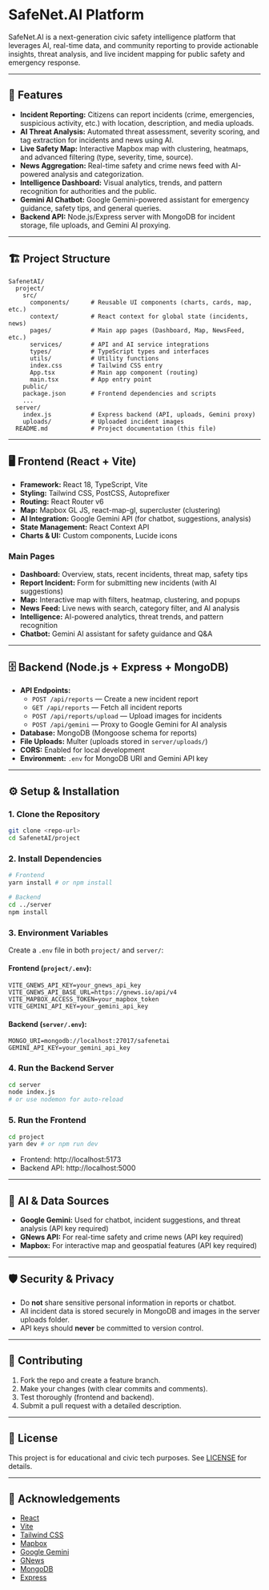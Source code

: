 # SafeNet.AI Platform

SafeNet.AI is a next-generation civic safety intelligence platform that leverages AI, real-time data, and community reporting to provide actionable insights, threat analysis, and live incident mapping for public safety and emergency response.

---

## 🚀 Features

- **Incident Reporting:** Citizens can report incidents (crime, emergencies, suspicious activity, etc.) with location, description, and media uploads.
- **AI Threat Analysis:** Automated threat assessment, severity scoring, and tag extraction for incidents and news using AI.
- **Live Safety Map:** Interactive Mapbox map with clustering, heatmaps, and advanced filtering (type, severity, time, source).
- **News Aggregation:** Real-time safety and crime news feed with AI-powered analysis and categorization.
- **Intelligence Dashboard:** Visual analytics, trends, and pattern recognition for authorities and the public.
- **Gemini AI Chatbot:** Google Gemini-powered assistant for emergency guidance, safety tips, and general queries.
- **Backend API:** Node.js/Express server with MongoDB for incident storage, file uploads, and Gemini AI proxying.

---

## 🏗️ Project Structure

```
SafenetAI/
  project/
    src/
      components/      # Reusable UI components (charts, cards, map, etc.)
      context/         # React context for global state (incidents, news)
      pages/           # Main app pages (Dashboard, Map, NewsFeed, etc.)
      services/        # API and AI service integrations
      types/           # TypeScript types and interfaces
      utils/           # Utility functions
      index.css        # Tailwind CSS entry
      App.tsx          # Main app component (routing)
      main.tsx         # App entry point
    public/
    package.json       # Frontend dependencies and scripts
    ...
  server/
    index.js           # Express backend (API, uploads, Gemini proxy)
    uploads/           # Uploaded incident images
  README.md            # Project documentation (this file)
```

---

## 🖥️ Frontend (React + Vite)

- **Framework:** React 18, TypeScript, Vite
- **Styling:** Tailwind CSS, PostCSS, Autoprefixer
- **Routing:** React Router v6
- **Map:** Mapbox GL JS, react-map-gl, supercluster (clustering)
- **AI Integration:** Google Gemini API (for chatbot, suggestions, analysis)
- **State Management:** React Context API
- **Charts & UI:** Custom components, Lucide icons

### Main Pages
- **Dashboard:** Overview, stats, recent incidents, threat map, safety tips
- **Report Incident:** Form for submitting new incidents (with AI suggestions)
- **Map:** Interactive map with filters, heatmap, clustering, and popups
- **News Feed:** Live news with search, category filter, and AI analysis
- **Intelligence:** AI-powered analytics, threat trends, and pattern recognition
- **Chatbot:** Gemini AI assistant for safety guidance and Q&A

---

## 🗄️ Backend (Node.js + Express + MongoDB)

- **API Endpoints:**
  - `POST /api/reports` — Create a new incident report
  - `GET /api/reports` — Fetch all incident reports
  - `POST /api/reports/upload` — Upload images for incidents
  - `POST /api/gemini` — Proxy to Google Gemini for AI analysis
- **Database:** MongoDB (Mongoose schema for reports)
- **File Uploads:** Multer (uploads stored in `server/uploads/`)
- **CORS:** Enabled for local development
- **Environment:** `.env` for MongoDB URI and Gemini API key

---

## ⚙️ Setup & Installation

### 1. Clone the Repository
```bash
git clone <repo-url>
cd SafenetAI/project
```

### 2. Install Dependencies
```bash
# Frontend
yarn install # or npm install

# Backend
cd ../server
npm install
```

### 3. Environment Variables
Create a `.env` file in both `project/` and `server/`:

#### Frontend (`project/.env`):
```
VITE_GNEWS_API_KEY=your_gnews_api_key
VITE_GNEWS_API_BASE_URL=https://gnews.io/api/v4
VITE_MAPBOX_ACCESS_TOKEN=your_mapbox_token
VITE_GEMINI_API_KEY=your_gemini_api_key
```

#### Backend (`server/.env`):
```
MONGO_URI=mongodb://localhost:27017/safenetai
GEMINI_API_KEY=your_gemini_api_key
```

### 4. Run the Backend Server
```bash
cd server
node index.js
# or use nodemon for auto-reload
```

### 5. Run the Frontend
```bash
cd project
yarn dev # or npm run dev
```

- Frontend: http://localhost:5173
- Backend API: http://localhost:5000

---

## 🧠 AI & Data Sources
- **Google Gemini:** Used for chatbot, incident suggestions, and threat analysis (API key required)
- **GNews API:** For real-time safety and crime news (API key required)
- **Mapbox:** For interactive map and geospatial features (API key required)

---

## 🛡️ Security & Privacy
- Do **not** share sensitive personal information in reports or chatbot.
- All incident data is stored securely in MongoDB and images in the server uploads folder.
- API keys should **never** be committed to version control.

---

## 🤝 Contributing

1. Fork the repo and create a feature branch.
2. Make your changes (with clear commits and comments).
3. Test thoroughly (frontend and backend).
4. Submit a pull request with a detailed description.

---

## 📄 License

This project is for educational and civic tech purposes. See [LICENSE](LICENSE) for details.

---

## 🙏 Acknowledgements
- [React](https://react.dev/)
- [Vite](https://vitejs.dev/)
- [Tailwind CSS](https://tailwindcss.com/)
- [Mapbox](https://www.mapbox.com/)
- [Google Gemini](https://ai.google.dev/gemini-api)
- [GNews](https://gnews.io/)
- [MongoDB](https://www.mongodb.com/)
- [Express](https://expressjs.com/) 
